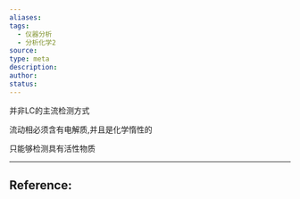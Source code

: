 ```yaml
---
aliases: 
tags:
  - 仪器分析
  - 分析化学2
source: 
type: meta
description: 
author: 
status:
---
```


并非LC的主流检测方式

流动相必须含有电解质,并且是化学惰性的

只能够检测具有活性物质




---

## Reference: